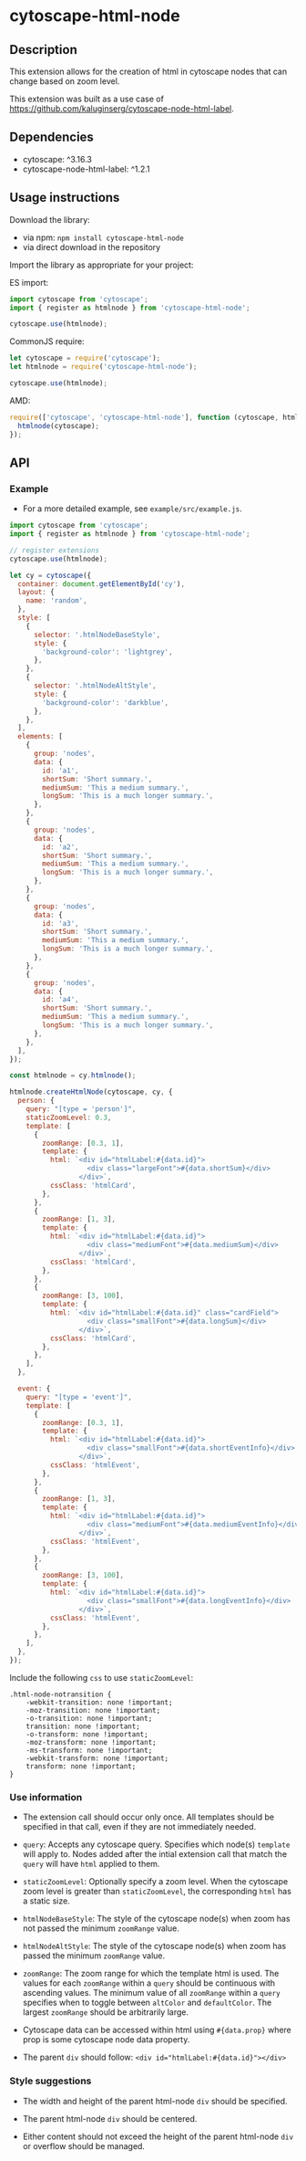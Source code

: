 # cytoscape-html-node

## Description

This extension allows for the creation of html in cytoscape nodes that can change based on zoom level.

This extension was built as a use case of https://github.com/kaluginserg/cytoscape-node-html-label.

## Dependencies

- cytoscape: ^3.16.3
- cytoscape-node-html-label: ^1.2.1

## Usage instructions

Download the library:

- via npm: `npm install cytoscape-html-node`
- via direct download in the repository

Import the library as appropriate for your project:

ES import:

```js
import cytoscape from 'cytoscape';
import { register as htmlnode } from 'cytoscape-html-node';

cytoscape.use(htmlnode);
```

CommonJS require:

```js
let cytoscape = require('cytoscape');
let htmlnode = require('cytoscape-html-node');

cytoscape.use(htmlnode);
```

AMD:

```js
require(['cytoscape', 'cytoscape-html-node'], function (cytoscape, htmlnode) {
  htmlnode(cytoscape);
});
```

## API

### Example

- For a more detailed example, see `example/src/example.js`.

```js
import cytoscape from 'cytoscape';
import { register as htmlnode } from 'cytoscape-html-node';

// register extensions
cytoscape.use(htmlnode);

let cy = cytoscape({
  container: document.getElementById('cy'),
  layout: {
    name: 'random',
  },
  style: [
    {
      selector: '.htmlNodeBaseStyle',
      style: {
        'background-color': 'lightgrey',
      },
    },
    {
      selector: '.htmlNodeAltStyle',
      style: {
        'background-color': 'darkblue',
      },
    },
  ],
  elements: [
    {
      group: 'nodes',
      data: {
        id: 'a1',
        shortSum: 'Short summary.',
        mediumSum: 'This a medium summary.',
        longSum: 'This is a much longer summary.',
      },
    },
    {
      group: 'nodes',
      data: {
        id: 'a2',
        shortSum: 'Short summary.',
        mediumSum: 'This a medium summary.',
        longSum: 'This is a much longer summary.',
      },
    },
    {
      group: 'nodes',
      data: {
        id: 'a3',
        shortSum: 'Short summary.',
        mediumSum: 'This a medium summary.',
        longSum: 'This is a much longer summary.',
      },
    },
    {
      group: 'nodes',
      data: {
        id: 'a4',
        shortSum: 'Short summary.',
        mediumSum: 'This a medium summary.',
        longSum: 'This is a much longer summary.',
      },
    },
  ],
});

const htmlnode = cy.htmlnode();

htmlnode.createHtmlNode(cytoscape, cy, {
  person: {
    query: "[type = 'person']",
    staticZoomLevel: 0.3,
    template: [
      {
        zoomRange: [0.3, 1],
        template: {
          html: `<div id="htmlLabel:#{data.id}">
                   <div class="largeFont">#{data.shortSum}</div>
                 </div>`,
          cssClass: 'htmlCard',
        },
      },
      {
        zoomRange: [1, 3],
        template: {
          html: `<div id="htmlLabel:#{data.id}">
                   <div class="mediumFont">#{data.mediumSum}</div>
                 </div>`,
          cssClass: 'htmlCard',
        },
      },
      {
        zoomRange: [3, 100],
        template: {
          html: `<div id="htmlLabel:#{data.id}" class="cardField">
                   <div class="smallFont">#{data.longSum}</div>
                 </div>`,
          cssClass: 'htmlCard',
        },
      },
    ],
  },

  event: {
    query: "[type = 'event']",
    template: [
      {
        zoomRange: [0.3, 1],
        template: {
          html: `<div id="htmlLabel:#{data.id}">
                   <div class="smallFont">#{data.shortEventInfo}</div>
                 </div>`,
          cssClass: 'htmlEvent',
        },
      },
      {
        zoomRange: [1, 3],
        template: {
          html: `<div id="htmlLabel:#{data.id}">
                   <div class="mediumFont">#{data.mediumEventInfo}</div>
                 </div>`,
          cssClass: 'htmlEvent',
        },
      },
      {
        zoomRange: [3, 100],
        template: {
          html: `<div id="htmlLabel:#{data.id}">
                   <div class="smallFont">#{data.longEventInfo}</div>
                 </div>`,
          cssClass: 'htmlEvent',
        },
      },
    ],
  },
});
```

Include the following `css` to use `staticZoomLevel`:

```
.html-node-notransition {
    -webkit-transition: none !important;
    -moz-transition: none !important;
    -o-transition: none !important;
    transition: none !important;
    -o-transform: none !important;
    -moz-transform: none !important;
    -ms-transform: none !important;
    -webkit-transform: none !important;
    transform: none !important;
}
```

### Use information

- The extension call should occur only once. All templates should be specified in that call, even if they are not immediately needed.

- `query`: Accepts any cytoscape query. Specifies which node(s) `template` will apply to. Nodes added after the intial extension call that match the `query` will have `html` applied to them.

- `staticZoomLevel`: Optionally specify a zoom level. When the cytoscape zoom level is greater than `staticZoomLevel`, the corresponding `html` has a static size.

- `htmlNodeBaseStyle`: The style of the cytoscape node(s) when zoom has not passed the minimum `zoomRange` value.

- `htmlNodeAltStyle`: The style of the cytoscape node(s) when zoom has passed the minimum `zoomRange` value.

- `zoomRange`: The zoom range for which the template html is used. The values for each `zoomRange` within a `query` should be continuous with ascending values. The minimum value of all `zoomRange` within a `query` specifies when to toggle between `altColor` and `defaultColor`. The largest `zoomRange` should be arbitrarily large.

- Cytoscape data can be accessed within html using `#{data.prop}` where prop is some cytoscape node data property.

- The parent `div` should follow: `<div id="htmlLabel:#{data.id}"></div>`

### Style suggestions

- The width and height of the parent html-node `div` should be specified.

- The parent html-node `div` should be centered.

- Either content should not exceed the height of the parent html-node `div` or overflow should be managed.
